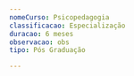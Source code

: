 ```yaml
---
nomeCurso: Psicopedagogia
classificacao: Especialização
duracao: 6 meses
observacao: obs
tipo: Pós Graduação

---
```


